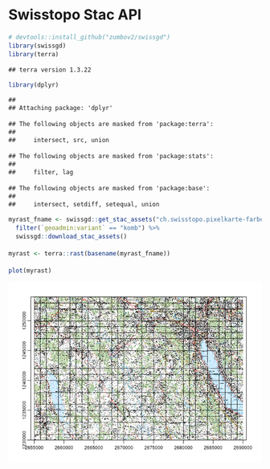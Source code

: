 Swisstopo Stac API
================

``` r
# devtools::install_github("zumbov2/swissgd")
library(swissgd)
library(terra)
```

    ## terra version 1.3.22

``` r
library(dplyr)
```

    ## 
    ## Attaching package: 'dplyr'

    ## The following objects are masked from 'package:terra':
    ## 
    ##     intersect, src, union

    ## The following objects are masked from 'package:stats':
    ## 
    ##     filter, lag

    ## The following objects are masked from 'package:base':
    ## 
    ##     intersect, setdiff, setequal, union

``` r
myrast_fname <- swissgd::get_stac_assets("ch.swisstopo.pixelkarte-farbe-pk50.noscale",lon = 2678500.0,lat = 1233750.0) %>%
  filter(`geoadmin:variant` == "komb") %>%
  swissgd::download_stac_assets()

myrast <- terra::rast(basename(myrast_fname))

plot(myrast)
```

![](Readme_files/figure-gfm/unnamed-chunk-2-1.png)<!-- -->
